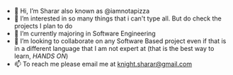 - 👋 Hi, I’m Sharar also known as @iamnotapizza
- 👀 I’m interested in so many things that i can't type all. But do check the projects I plan to do
- 🌱 I’m currently majoring in Software Engineering
- 💞️ I’m looking to collaborate on any Software Based project even if that is in a different language that I am not expert at (that is the best way to learn, *HANDS ON*)
- 📫 To reach me please email me at knight.sharar@gmail.com

<!---
iamnotapizza/iamnotapizza is a ✨ special ✨ repository because its `README.md` (this file) appears on your GitHub profile.
You can click the Preview link to take a look at your changes.
--->
